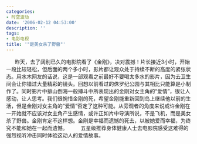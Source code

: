 ```yaml
---
categories:
- 时空波动
date: '2006-02-12 04:53:00'
description: ''
tags:
- 电影电视
title: '"是美女杀了野兽"'
---
```

      昨天，去了阔别已久的电影院看了《金刚》，决对震撼！片长接近3小时，开始一段比较轻松，但后面的两个多小时，影片都让观众处于持续不断的高度的紧张状态。用水木网友的话说，这是一部观看之前最好不要喝太多水的影片，因为去卫生间会让你错过大量精彩的镜头。回想以前看过的侏罗纪公园与其相比只能算是小制作了。同时影片中排山倒海一般搏斗中所表现出的金刚对女主角的“爱情”，很让人感动，让人思考。我们很惋惜金刚的死，希望金刚能重新回到岛上继续他以前的生活，但是金刚对女主角的“爱情”否定了这种可能。从旁观者的角度来说或许金刚在一开始就不应该对女主角产生感情，或许正如片中导演所说，不是飞机，而是美女杀了野兽。金刚肯定不这样想。金刚是幸福而遗憾的死去，以被她爱而幸福，为终究不能和她在一起而遗憾。
 
      五星级推荐身体健康人士去电影院感受这难得的强烈视听冲击同时体验这动人的爱情故事。